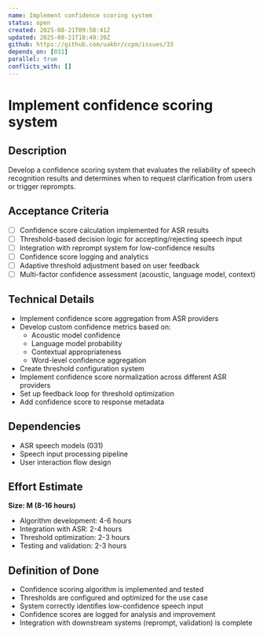 ```yaml
---
name: Implement confidence scoring system
status: open
created: 2025-08-21T09:58:41Z
updated: 2025-08-21T10:49:39Z
github: https://github.com/uakbr/ccpm/issues/33
depends_on: [031]
parallel: true
conflicts_with: []
---
```


# Implement confidence scoring system

## Description
Develop a confidence scoring system that evaluates the reliability of speech recognition results and determines when to request clarification from users or trigger reprompts.

## Acceptance Criteria
- [ ] Confidence score calculation implemented for ASR results
- [ ] Threshold-based decision logic for accepting/rejecting speech input
- [ ] Integration with reprompt system for low-confidence results
- [ ] Confidence score logging and analytics
- [ ] Adaptive threshold adjustment based on user feedback
- [ ] Multi-factor confidence assessment (acoustic, language model, context)

## Technical Details
- Implement confidence score aggregation from ASR providers
- Develop custom confidence metrics based on:
  - Acoustic model confidence
  - Language model probability
  - Contextual appropriateness
  - Word-level confidence aggregation
- Create threshold configuration system
- Implement confidence score normalization across different ASR providers
- Set up feedback loop for threshold optimization
- Add confidence score to response metadata

## Dependencies
- ASR speech models (031)
- Speech input processing pipeline
- User interaction flow design

## Effort Estimate
**Size: M (8-16 hours)**
- Algorithm development: 4-6 hours
- Integration with ASR: 2-4 hours
- Threshold optimization: 2-3 hours
- Testing and validation: 2-3 hours

## Definition of Done
- Confidence scoring algorithm is implemented and tested
- Thresholds are configured and optimized for the use case
- System correctly identifies low-confidence speech input
- Confidence scores are logged for analysis and improvement
- Integration with downstream systems (reprompt, validation) is complete
